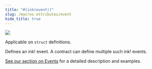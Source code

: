 ```yaml
---
title: "#[ink(event)]"
slug: /macros-attributes/event
hide_title: true
---
```


<img src="/img/title/text/event.svg" className="titlePic" />

Applicable on `struct` definitions.

Defines an ink! event. A contract can define multiple such ink! events.

[See our section on Events](../basics/events.md) for a detailed description and examples.
